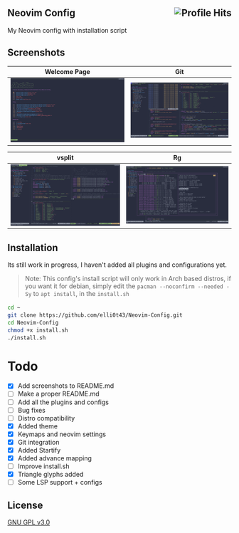 <h2>Neovim Config <img align="right" alt="Profile Hits" src="https://visitor-badge.laobi.icu/badge?page_id=elli0t43.Neovim-Config"></h2>


My Neovim config with installation script

## Screenshots

| Welcome Page | Git |
|--|--|
|![img](https://github.com/elli0t43/Neovim-Config/blob/main/screenshots/welcomescreen.png)|![img](https://github.com/elli0t43/Neovim-Config/blob/main/screenshots/git.png)|

| vsplit | Rg |
|--|--|
|![img](https://github.com/elli0t43/Neovim-Config/blob/main/screenshots/split.png)|![img](https://github.com/elli0t43/Neovim-Config/blob/main/screenshots/rg.png)|


## Installation
Its still work in progress, I haven't added all plugins and configurations yet.
>Note: This config's install script will only work in Arch based distros, if you want it for debian, simply edit the `pacman --noconfirm --needed -Sy` to `apt install`, in the `install.sh`

```bash
cd ~
git clone https://github.com/elli0t43/Neovim-Config.git
cd Neovim-Config
chmod +x install.sh
./install.sh
```

# Todo
- [x] Add screenshots to README.md
- [ ] Make a proper README.md
- [ ] Add all the plugins and configs
- [ ] Bug fixes
- [ ] Distro compatibility
- [x] Added theme
- [x] Keymaps and neovim settings
- [x] Git integration
- [x] Added Startify
- [x] Added advance mapping   
- [ ] Improve install.sh 
- [x] Triangle glyphs added  
- [ ] Some LSP support + configs 

## License
[GNU GPL v3.0](https://choosealicense.com/licenses/lgpl-3.0/)

